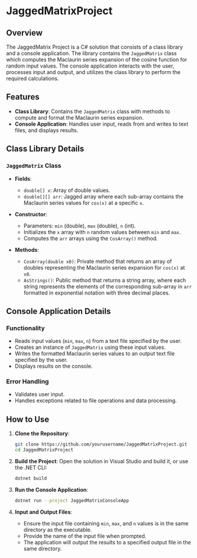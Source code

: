 # JaggedMatrixProject

## Overview
The JaggedMatrix Project is a C# solution that consists of a class library and a console application. The library contains the `JaggedMatrix` class which computes the Maclaurin series expansion of the cosine function for random input values. The console application interacts with the user, processes input and output, and utilizes the class library to perform the required calculations.

## Features
- **Class Library**: Contains the `JaggedMatrix` class with methods to compute and format the Maclaurin series expansion.
- **Console Application**: Handles user input, reads from and writes to text files, and displays results.

## Class Library Details

### `JaggedMatrix` Class
- **Fields**:
  - `double[] x`: Array of double values.
  - `double[][] arr`: Jagged array where each sub-array contains the Maclaurin series values for `cos(x)` at a specific `x`.

- **Constructor**:
  - Parameters: `min` (double), `max` (double), `n` (int).
  - Initializes the `x` array with `n` random values between `min` and `max`.
  - Computes the `arr` arrays using the `CosArray()` method.

- **Methods**:
  - `CosArray(double x0)`: Private method that returns an array of doubles representing the Maclaurin series expansion for `cos(x)` at `x0`.
  - `AsStrings()`: Public method that returns a string array, where each string represents the elements of the corresponding sub-array in `arr` formatted in exponential notation with three decimal places.

## Console Application Details

### Functionality
- Reads input values (`min`, `max`, `n`) from a text file specified by the user.
- Creates an instance of `JaggedMatrix` using these input values.
- Writes the formatted Maclaurin series values to an output text file specified by the user.
- Displays results on the console.

### Error Handling
- Validates user input.
- Handles exceptions related to file operations and data processing.

## How to Use

1. **Clone the Repository**:
   ```sh
   git clone https://github.com/yourusername/JaggedMatrixProject.git
   cd JaggedMatrixProject
   ```

2. **Build the Project**:
   Open the solution in Visual Studio and build it, or use the .NET CLI:
   ```sh
   dotnet build
   ```

3. **Run the Console Application**:
   ```sh
   dotnet run --project JaggedMatrixConsoleApp
   ```

4. **Input and Output Files**:
   - Ensure the input file containing `min`, `max`, and `n` values is in the same directory as the executable.
   - Provide the name of the input file when prompted.
   - The application will output the results to a specified output file in the same directory.
